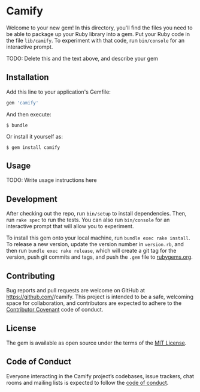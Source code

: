# Camify

Welcome to your new gem! In this directory, you'll find the files you need to be able to package up your Ruby library into a gem. Put your Ruby code in the file `lib/camify`. To experiment with that code, run `bin/console` for an interactive prompt.

TODO: Delete this and the text above, and describe your gem

## Installation

Add this line to your application's Gemfile:

```ruby
gem 'camify'
```

And then execute:

    $ bundle

Or install it yourself as:

    $ gem install camify

## Usage

TODO: Write usage instructions here

## Development

After checking out the repo, run `bin/setup` to install dependencies. Then, run `rake spec` to run the tests. You can also run `bin/console` for an interactive prompt that will allow you to experiment.

To install this gem onto your local machine, run `bundle exec rake install`. To release a new version, update the version number in `version.rb`, and then run `bundle exec rake release`, which will create a git tag for the version, push git commits and tags, and push the `.gem` file to [rubygems.org](https://rubygems.org).

## Contributing

Bug reports and pull requests are welcome on GitHub at https://github.com/<snkoski>/camify. This project is intended to be a safe, welcoming space for collaboration, and contributors are expected to adhere to the [Contributor Covenant](http://contributor-covenant.org) code of conduct.

## License

The gem is available as open source under the terms of the [MIT License](https://opensource.org/licenses/MIT).

## Code of Conduct

Everyone interacting in the Camify project’s codebases, issue trackers, chat rooms and mailing lists is expected to follow the [code of conduct](https://github.com/<snkoski>/camify/blob/master/CODE_OF_CONDUCT.md).
